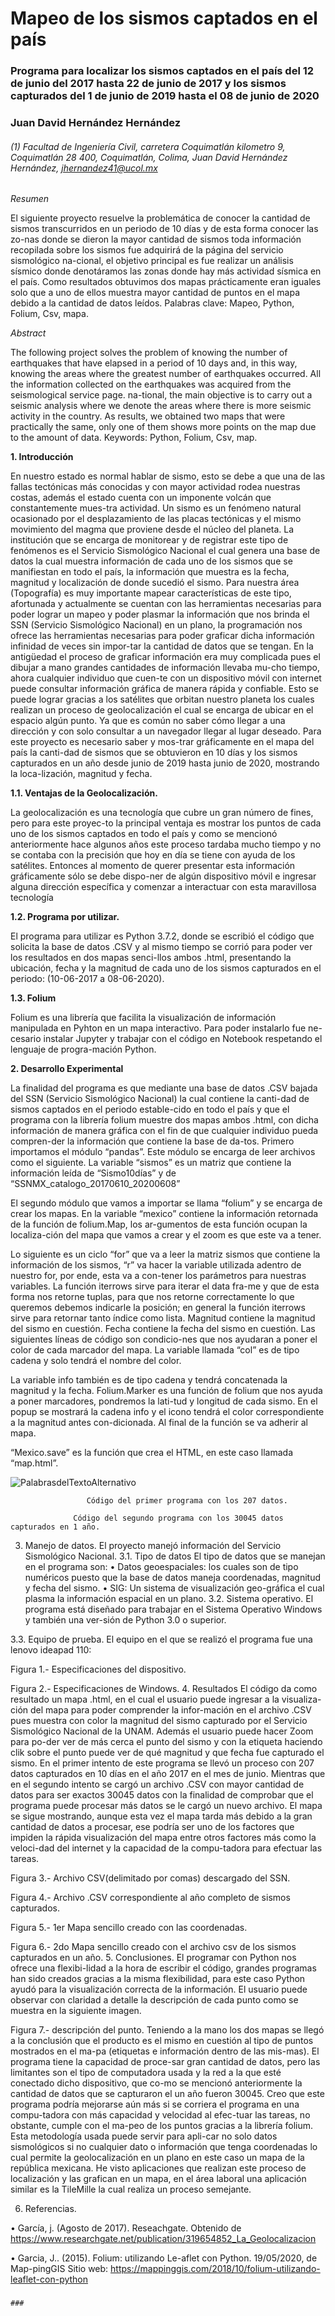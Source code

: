 # Mapeo de los sismos captados en el país
  ### Programa para localizar los sismos captados en el país del 12 de junio del 2017 hasta 22 de junio de 2017 y los sismos capturados del 1 de junio de 2019 hasta el 08 de junio de 2020
   ### Juan David Hernández Hernández
###### (1) Facultad de Ingeniería Civil, carretera Coquimatlán kilometro 9, Coquimatlán 28 400, Coquimatlán, Colima, Juan David Hernández Hernández, jhernandez41@ucol.mx
 
   *Resumen*
   
El siguiente proyecto resuelve la problemática de conocer la cantidad de sismos transcurridos en un periodo de 10 días y de esta forma conocer las zo-nas donde se dieron la mayor cantidad de sismos toda información recopilada sobre los sismos fue adquirirá de la página del servicio sismológico na-cional, el objetivo principal es fue realizar un análisis sísmico donde denotáramos las zonas donde hay más actividad sísmica en el país. Como resultados obtuvimos dos mapas prácticamente eran iguales solo que a uno de ellos muestra mayor cantidad de puntos en el mapa debido a la cantidad de datos leídos.
Palabras clave: Mapeo, Python, Folium, Csv, mapa.

 
 *Abstract*
 
The following project solves the problem of knowing the number of earthquakes that have elapsed in a period of 10 days and, in this way, knowing the areas where the greatest number of earthquakes occurred. All the information collected on the earthquakes was acquired from the seismological service page. na-tional, the main objective is to carry out a seismic analysis where we denote the areas where there is more seismic activity in the country. As results, we obtained two maps that were practically the same, only one of them shows more points on the map due to the amount of data.
Keywords: Python, Folium, Csv, map.
 
 **1. 	Introducción**
 
En nuestro estado es normal hablar de sismo, esto se debe a que una de las fallas tectónicas más conocidas y con mayor actividad rodea nuestras costas, además el estado cuenta con un imponente volcán que constantemente mues-tra actividad. Un sismo es un fenómeno natural ocasionado por el desplazamiento de las placas tectónicas y el mismo movimiento del magma que proviene desde el núcleo del planeta. La institución que se encarga de monitorear y de registrar este tipo de fenómenos es el Servicio Sismológico Nacional el cual genera una base de datos la cual muestra información de cada uno de los sismos que se manifiestan en todo el país, la información que muestra es la fecha, magnitud y localización de donde sucedió el sismo. Para nuestra área (Topografía) es muy importante mapear características de este tipo, afortunada y actualmente se cuentan con las herramientas necesarias para poder lograr un mapeo y poder plasmar la información que nos brinda el SSN (Servicio Sismológico Nacional) en un plano, la programación nos ofrece las herramientas necesarias para poder graficar dicha información infinidad de veces sin impor-tar la cantidad de datos que se tengan. En la antigüedad el proceso de graficar información era muy complicada pues el dibujar a mano grandes cantidades de información llevaba mu-cho tiempo, ahora cualquier individuo que cuen-te con un dispositivo móvil con internet puede consultar información gráfica de manera rápida y confiable. Esto se puede lograr gracias a los satélites que orbitan nuestro planeta los cuales realizan un proceso de geolocalización el cual se encarga de ubicar en el espacio algún punto. 
Ya que es común no saber cómo llegar a una dirección y con solo consultar a un navegador llegar al lugar deseado.
Para este proyecto es necesario saber y mos-trar gráficamente en el mapa del país la canti-dad de sismos que se obtuvieron en 10 días y los sismos capturados en un año desde junio de 2019 hasta junio de 2020, mostrando la loca-lización, magnitud y fecha.




 
 **1.1. 	Ventajas de la Geolocalización.**
 
La geolocalización es una tecnología que cubre un gran número de fines, pero para este proyec-to la principal ventaja es mostrar los puntos de cada uno de los sismos captados en todo el país y como se mencionó anteriormente hace algunos años este proceso tardaba mucho tiempo y no se contaba con la precisión que hoy en día se tiene con ayuda de los satélites. Entonces al momento de querer presentar esta información gráficamente sólo se debe dispo-ner de algún dispositivo móvil e ingresar alguna dirección específica y comenzar a interactuar con esta maravillosa tecnología

 **1.2. 	Programa por utilizar.**
 
El programa para utilizar es Python 3.7.2, donde se escribió el código que solicita la base de datos .CSV y al mismo tiempo se corrió para poder ver los resultados en dos mapas senci-llos ambos .html, presentando la ubicación, fecha y la magnitud de cada uno de los sismos capturados en el periodo: (10-06-2017 a 08-06-2020). 

  **1.3. 	Folium**
  
Folium es una librería que facilita la visualización de información manipulada en Pyhton en un mapa interactivo. Para poder instalarlo fue ne-cesario instalar Jupyter y trabajar con el código en Notebook respetando el lenguaje de progra-mación Python. 

**2. 	Desarrollo Experimental**

La finalidad del programa es que mediante una base de datos .CSV bajada del SSN (Servicio Sismológico Nacional) la cual contiene la canti-dad de sismos captados en el periodo estable-cido en todo el país y que el programa con la librería folium muestre dos mapas ambos .html, con dicha información de manera gráfica con el fin de que cualquier individuo pueda compren-der la información que contiene la base de da-tos. 
Primero importamos el módulo “pandas”. Este módulo se encarga de leer archivos como el siguiente. La variable “sismos” es un matriz que contiene la información leída de “Sismo10días” y de “SSNMX_catalogo_20170610_20200608”

El segundo módulo que vamos a importar se llama “folium” y se encarga de crear los mapas. En la variable “mexico” contiene la información retornada de la función de folium.Map, los ar-gumentos de esta función ocupan la localiza-ción del mapa que vamos a crear y el zoom es que este va a tener.
 
Lo siguiente es un ciclo “for” que va a leer la matriz sismos que contiene la información de los sismos, “r” va hacer la variable utilizada adentro de nuestro for, por ende, esta va a con-tener los parámetros para nuestras variables.
La función iterrows sirve para iterar el data fra-me y que de esta forma nos retorne tuplas, para que nos retorne correctamente lo que queremos debemos indicarle la posición; en general la función iterrows sirve para retornar tanto índice como lista. 
Magnitud contiene la magnitud del sismo en cuestión.
Fecha contiene la fecha del sismo en cuestión.
Las siguientes líneas de código son condicio-nes que nos ayudaran a poner el color de cada marcador del mapa.
La variable llamada “col” es de tipo cadena y solo tendrá el nombre del color.
 
La variable info también es de tipo cadena y tendrá concatenada la magnitud y la fecha.
Folium.Marker es una función de folium que nos ayuda a poner marcadores, pondremos la lati-tud y longitud de cada sismo. En el popup se mostrará la cadena info y el icono tendrá el color correspondiente a la magnitud antes con-dicionada. Al final de la función se va adherir al mapa.
 
“Mexico.save” es la función que crea el HTML, en este caso llamada “map.html”.
 

  ![PalabrasdelTextoAlternativo](https://github.com/Dhajh/PROYECT/blob/master/fotos/1.1.png)
 
                     Código del primer programa con los 207 datos.     
 
                  Código del segundo programa con los 30045 datos capturados en 1 año.

3. 	Manejo de datos.
El proyecto manejó información del Servicio Sismológico Nacional.
3.1. 	Tipo de datos
El tipo de datos que se manejan en el programa son:
•	Datos geoespaciales: los cuales son de tipo numéricos puesto que la base de datos maneja coordenadas, magnitud y fecha del sismo.
•	SIG: Un sistema de visualización geo-gráfica el cual plasma la información espacial en un plano. 
3.2. 	Sistema operativo.
El programa está diseñado para trabajar en el Sistema Operativo Windows y también una ver-sión de Python 3.0 o superior.

3.3. 	Equipo de prueba.
El equipo en el que se realizó el programa fue una lenovo ideapad 110:
 
Figura 1.- Especificaciones del dispositivo.
 
Figura 2.- Especificaciones de Windows.
4. 	Resultados
El código da como resultado un mapa .html, en el cual el usuario puede ingresar a la visualiza-ción del mapa para poder comprender la infor-mación en el archivo .CSV pues muestra con color la magnitud del sismo capturado por el Servicio Sismológico Nacional de la UNAM. Además el usuario puede hacer Zoom para po-der ver de más cerca el punto del sismo y con la etiqueta haciendo clik sobre el punto puede ver de qué magnitud y que fecha fue capturado el sismo. En el primer intento de este programa se llevó un proceso con 207 datos capturados en 10 días en el año 2017 en el mes de junio. 
Mientras que en el segundo intento se cargó un archivo .CSV con mayor cantidad de datos para ser exactos 30045 datos con la finalidad de comprobar que el programa puede procesar más datos se le cargó un nuevo archivo. El mapa se sigue mostrando, aunque esta vez el mapa tarda más debido a la gran cantidad de datos a procesar, ese podría ser uno de los factores que impiden la rápida visualización del mapa entre otros factores más como la veloci-dad del internet y la capacidad de la compu-tadora para efectuar las tareas.

 

Figura 3.- Archivo CSV(delimitado por comas) descargado del SSN.

 
Figura 4.- Archivo .CSV correspondiente al año completo de sismos capturados.


 
Figura 5.- 1er Mapa sencillo creado con las coordenadas.
 
Figura 6.- 2do Mapa sencillo creado con el archivo csv de los sismos capturados en un año.
5. 	Conclusiones.
El programar con Python nos ofrece una flexibi-lidad a la hora de escribir el código, grandes programas han sido creados gracias a la misma flexibilidad, para este caso Python ayudó para la visualización correcta de la información.
El usuario puede observar con claridad a detalle la descripción de cada punto como se muestra en la siguiente imagen.
 
Figura 7.- descripción del punto.
Teniendo a la mano los dos mapas se llegó a la conclusión que el producto es el mismo en cuestión al tipo de puntos mostrados en el ma-pa (etiquetas e información dentro de las mis-mas). El programa tiene la capacidad de proce-sar gran cantidad de datos, pero las limitantes son el tipo de computadora usada y la red a la que esté conectado dicho dispositivo, que co-mo se mencionó anteriormente la cantidad de datos que se capturaron el un año fueron 30045.
Creo que este programa podría mejorarse aún más si se corriera el programa en una compu-tadora con más capacidad y velocidad al efec-tuar las tareas, no obstante, cumple con el ma-peo de los puntos gracias a la librería folium.
Esta metodología usada puede servir para apli-car no solo datos sismológicos si no cualquier dato o información que tenga coordenadas lo cual permite la geolocalización en un plano en este caso un mapa de la república mexicana.
He visto aplicaciones que realizan este proceso de localización y las grafican en un mapa, en el área laboral una aplicación similar es la TileMille la cual realiza un proceso semejante.

6. 	Referencias.

•	García, j. (Agosto de 2017). Reseachgate. Obtenido de https://www.researchgate.net/publication/319654852_La_Geolocalizacion

•	Garcia, J.. (2015). Folium: utilizando Le-aflet con Python. 19/05/2020, de Map-pingGIS Sitio web: https://mappinggis.com/2018/10/folium-utilizando-leaflet-con-python
 

###
    ###
    
